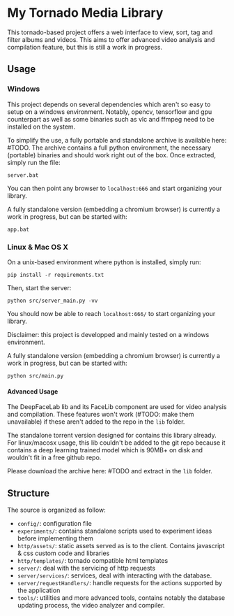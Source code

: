 # My Tornado Media Library

This tornado-based project offers a web interface to view, sort, tag and filter albums and videos.
This aims to offer advanced video analysis and compilation feature, but this is still a work in progress.

## Usage

### Windows

This project depends on several dependencies which aren't so easy to setup on a windows environment.
Notably, opencv, tensorflow and gpu counterpart as well as some binaries such as vlc and ffmpeg need
to be installed on the system.

To simplify the use, a fully portable and standalone archive is available here: #TODO.
The archive contains a full python environment, the necessary (portable) binaries and should work
right out of the box. Once extracted, simply run the file:

```
server.bat
```

You can then point any browser to `localhost:666` and start organizing your library.

A fully standalone version (embedding a chromium browser) is currently a work in progress,
but can be started with:

```
app.bat
```

### Linux & Mac OS X

On a unix-based environment where python is installed, simply run:

```
pip install -r requirements.txt
```

Then, start the server:

```
python src/server_main.py -vv
```

You should now be able to reach `localhost:666/` to start organizing your library.

Disclaimer: this project is developped and mainly tested on a windows environment.

A fully standalone version (embedding a chromium browser) is currently a work in progress,
but can be started with:

```
python src/main.py
```

#### Advanced Usage

The DeepFaceLab lib and its FaceLib component are used for video analysis and compilation.
These features won't work (#TODO: make them unavailable) if these aren't added to the repo in the `lib` folder.

The standalone torrent version designed for contains this library already. For linux/macosx usage,
this lib couldn't be added to the git repo because it contains a deep learning trained model which is 90MB+ on disk and wouldn't fit in a free github repo.

Please download the archive here: #TODO and extract in the `lib` folder.

## Structure

The source is organized as follow:

* `config/`: configuration file
* `experiments/`: contains standalone scripts used to experiment ideas before implementing them
* `http/assets/`: static assets served as is to the client. Contains javascript & css custom code and libraries
* `http/templates/`: tornado compatible html templates
* `server/`: deal with the servicing of http requests
* `server/services/`: services, deal with interacting with the database.
* `server/requestHandlers/`: handle requests for the actions supported by the application
* `tools/`: utilities and more advanced tools, contains notably the database updating process, the video analyzer and compiler.


